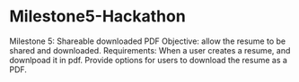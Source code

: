 # Milestone5-Hackathon
Milestone 5: Shareable downloaded PDF  Objective: allow the resume to be shared and downloaded. Requirements: When a user creates a resume, and downlpoad it in pdf. Provide options for users to download the resume as a PDF.
